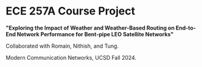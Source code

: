# ECE 257A Course Project 

**"Exploring the Impact of Weather and Weather-Based Routing on End-to-End Network Performance for Bent-pipe LEO Satellite Networks"**

Collaborated with Romain, Nithish, and Tung. 

Modern Communication Networks, UCSD Fall 2024.
